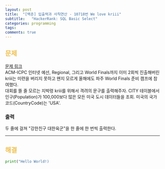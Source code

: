 ```yaml
---
layout: post
title:  "[백준] 입출력과 사칙연산 - 10718번 We love kriii"
subtitle:   "HackerRank: SQL Basic Select"
categories: programming
tags: 
comments: true
---
```

##  <font color = "#EFC050"> 문제 </font>    
[문제 링크](https://www.acmicpc.net/problem/10718) <br>
ACM-ICPC 인터넷 예선, Regional, 그리고 World Finals까지 이미 2회씩 진출해버린 kriii는 미련을 버리지 못하고 왠지 모르게 올해에도 파주 World Finals 준비 캠프에 참여했다. <br>
대회를 뜰 줄 모르는 지박령 kriii를 위해서 격려의 문구를 출력해주자.
CITY 테이블에서 인구(Population)가 100,000보다 많은 모든 미국 도시 데이터들을 조회. 미국의 국가코드(CountryCode)는 'USA'.

###  출력
두 줄에 걸쳐 "강한친구 대한육군"을 한 줄에 한 번씩 출력한다.

--------

##  <font color = "#EFC050"> 해결 </font>  

```python
print("Hello World!)
```
